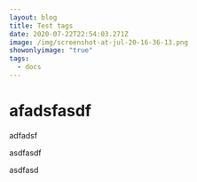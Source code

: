 ```yaml
---
layout: blog
title: Test tags
date: 2020-07-22T22:54:03.271Z
image: /img/screenshot-at-jul-20-16-36-13.png
showonlyimage: "true"
tags:
  - docs
---
```

# afadsfasdf

adfadsf

asdfasdf

asdfasd